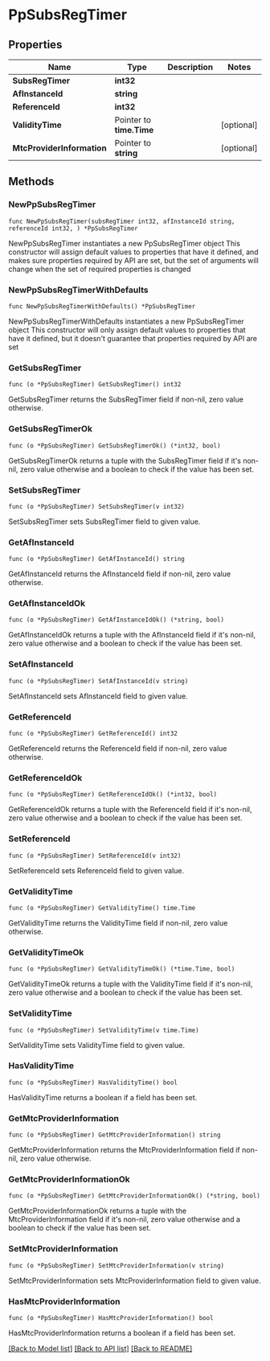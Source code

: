 # PpSubsRegTimer

## Properties

Name | Type | Description | Notes
------------ | ------------- | ------------- | -------------
**SubsRegTimer** | **int32** |  | 
**AfInstanceId** | **string** |  | 
**ReferenceId** | **int32** |  | 
**ValidityTime** | Pointer to **time.Time** |  | [optional] 
**MtcProviderInformation** | Pointer to **string** |  | [optional] 

## Methods

### NewPpSubsRegTimer

`func NewPpSubsRegTimer(subsRegTimer int32, afInstanceId string, referenceId int32, ) *PpSubsRegTimer`

NewPpSubsRegTimer instantiates a new PpSubsRegTimer object
This constructor will assign default values to properties that have it defined,
and makes sure properties required by API are set, but the set of arguments
will change when the set of required properties is changed

### NewPpSubsRegTimerWithDefaults

`func NewPpSubsRegTimerWithDefaults() *PpSubsRegTimer`

NewPpSubsRegTimerWithDefaults instantiates a new PpSubsRegTimer object
This constructor will only assign default values to properties that have it defined,
but it doesn't guarantee that properties required by API are set

### GetSubsRegTimer

`func (o *PpSubsRegTimer) GetSubsRegTimer() int32`

GetSubsRegTimer returns the SubsRegTimer field if non-nil, zero value otherwise.

### GetSubsRegTimerOk

`func (o *PpSubsRegTimer) GetSubsRegTimerOk() (*int32, bool)`

GetSubsRegTimerOk returns a tuple with the SubsRegTimer field if it's non-nil, zero value otherwise
and a boolean to check if the value has been set.

### SetSubsRegTimer

`func (o *PpSubsRegTimer) SetSubsRegTimer(v int32)`

SetSubsRegTimer sets SubsRegTimer field to given value.


### GetAfInstanceId

`func (o *PpSubsRegTimer) GetAfInstanceId() string`

GetAfInstanceId returns the AfInstanceId field if non-nil, zero value otherwise.

### GetAfInstanceIdOk

`func (o *PpSubsRegTimer) GetAfInstanceIdOk() (*string, bool)`

GetAfInstanceIdOk returns a tuple with the AfInstanceId field if it's non-nil, zero value otherwise
and a boolean to check if the value has been set.

### SetAfInstanceId

`func (o *PpSubsRegTimer) SetAfInstanceId(v string)`

SetAfInstanceId sets AfInstanceId field to given value.


### GetReferenceId

`func (o *PpSubsRegTimer) GetReferenceId() int32`

GetReferenceId returns the ReferenceId field if non-nil, zero value otherwise.

### GetReferenceIdOk

`func (o *PpSubsRegTimer) GetReferenceIdOk() (*int32, bool)`

GetReferenceIdOk returns a tuple with the ReferenceId field if it's non-nil, zero value otherwise
and a boolean to check if the value has been set.

### SetReferenceId

`func (o *PpSubsRegTimer) SetReferenceId(v int32)`

SetReferenceId sets ReferenceId field to given value.


### GetValidityTime

`func (o *PpSubsRegTimer) GetValidityTime() time.Time`

GetValidityTime returns the ValidityTime field if non-nil, zero value otherwise.

### GetValidityTimeOk

`func (o *PpSubsRegTimer) GetValidityTimeOk() (*time.Time, bool)`

GetValidityTimeOk returns a tuple with the ValidityTime field if it's non-nil, zero value otherwise
and a boolean to check if the value has been set.

### SetValidityTime

`func (o *PpSubsRegTimer) SetValidityTime(v time.Time)`

SetValidityTime sets ValidityTime field to given value.

### HasValidityTime

`func (o *PpSubsRegTimer) HasValidityTime() bool`

HasValidityTime returns a boolean if a field has been set.

### GetMtcProviderInformation

`func (o *PpSubsRegTimer) GetMtcProviderInformation() string`

GetMtcProviderInformation returns the MtcProviderInformation field if non-nil, zero value otherwise.

### GetMtcProviderInformationOk

`func (o *PpSubsRegTimer) GetMtcProviderInformationOk() (*string, bool)`

GetMtcProviderInformationOk returns a tuple with the MtcProviderInformation field if it's non-nil, zero value otherwise
and a boolean to check if the value has been set.

### SetMtcProviderInformation

`func (o *PpSubsRegTimer) SetMtcProviderInformation(v string)`

SetMtcProviderInformation sets MtcProviderInformation field to given value.

### HasMtcProviderInformation

`func (o *PpSubsRegTimer) HasMtcProviderInformation() bool`

HasMtcProviderInformation returns a boolean if a field has been set.


[[Back to Model list]](../README.md#documentation-for-models) [[Back to API list]](../README.md#documentation-for-api-endpoints) [[Back to README]](../README.md)


